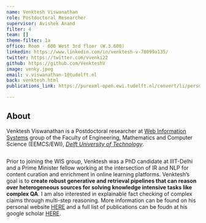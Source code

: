 ```yaml
---
name: Venktesh Viswanathan
role: Postdoctoral Researcher
supervisor: Avishek Anand
filter: 4
team: []
theme-filter: 1a
office: Room - 600 West 3rd floor (W.3.600)
linkedin: https://www.linkedin.com/in/venktesh-v-78099a135/
twitter: https://twitter.com/vvenki22
github: https://github.com/VenkteshV
image: venky.jpeg
email: v.viswanathan-1@tudelft.nl
back: venktesh.html
publications_link: https://purexml-open.ewi.tudelft.nl/convert/li/persons/35d66117-03f0-4977-a74d-ac1d8844ea2f

---
```

## About

Venktesh Viswanathan is a Postdoctoral researcher at [Web Information Systems](http://wis.ewi.tudelft.nl/) group of the Faculty of Engineering, Mathematics and Computer Science (EEMCS/EWI), [*Delft University of Technology*](https://www.tudelft.nl/en/).




![]()

Prior to joining the WIS group, Venktesh was a PhD candidate at IIIT-Delhi  and a Prime Minister fellow working at the intersection of IR and NLP for content curation and enrichment in online learning platforms.
Venktesh’s goal is to **create robust generative and retrieval pipelines that can reason over heterogeneous sources for solving knowledge intensive tasks like complex QA**. I am also interested in explainable fact checking of complex claims through multi-step reasoning.
More information can be found on his personal website [HERE](https://venkteshv.github.io) and a full list of publications can be foudn at his google scholar [HERE](https://scholar.google.com/citations?hl=en&pli=1&user=FrDPEc0AAAAJ).




